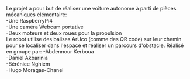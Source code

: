 Le projet a pour but de réaliser une voiture autonome à parti de pièces mécaniques élémentaire:  
-Une RaspberryPi4  
-Une caméra Webcam portative    
-Deux moteurs et deux roues pour la propulsion  
Le robot utilise des balises ArUco (comme des QR code) sur leur chemin pour se localiser dans l'espace et réaliser un parcours d'obstacle.
Réalisé en groupe par:
-Abdennour Kerboua  
-Daniel Akbarinia  
-Bérénice Nghiem  
-Hugo Moragas-Chanel  